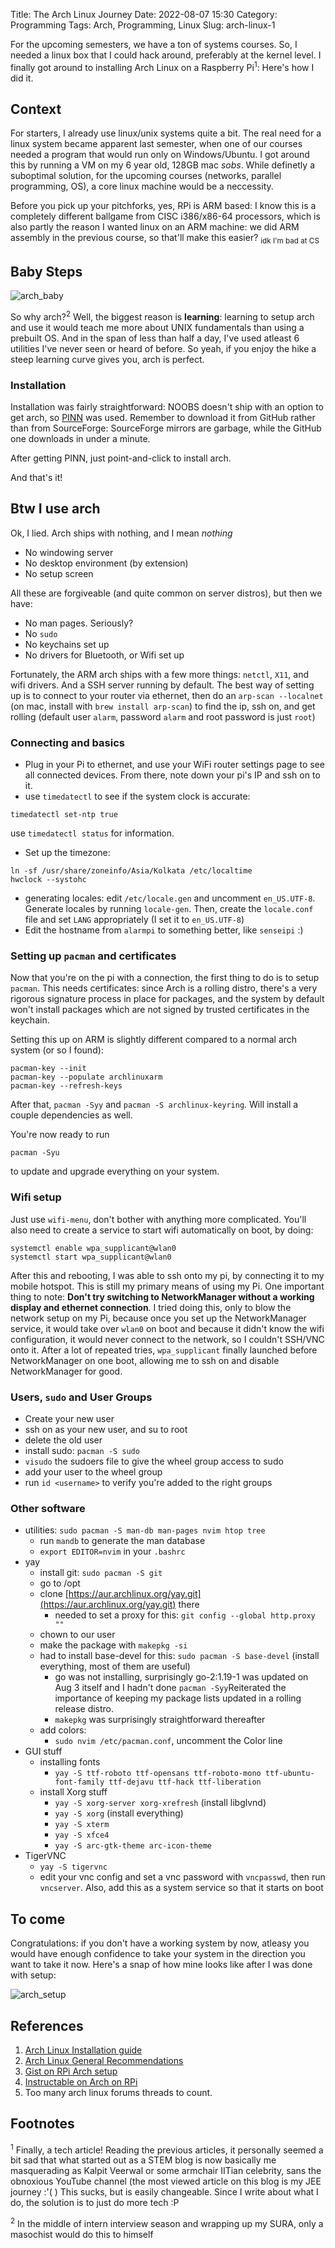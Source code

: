 Title: The Arch Linux Journey
Date: 2022-08-07 15:30
Category: Programming
Tags: Arch, Programming, Linux
Slug: arch-linux-1

For the upcoming semesters, we have a ton of systems courses. So, I needed a linux box that I could hack around, preferably at the kernel level. I finally got around to installing Arch Linux on a Raspberry Pi<sup>1</sup>: Here's how I did it.

## Context

For starters, I already use linux/unix systems quite a bit. The real need for a linux system became apparent last semester, when one of our courses needed a program that would run only on Windows/Ubuntu. I got around this by running a VM on my 6 year old, 128GB mac _sobs_. While definetly a suboptimal solution, for the upcoming courses (networks, parallel programming, OS), a core linux machine would be a neccessity.

Before you pick up your pitchforks, yes, RPi is ARM based: I know this is a completely different ballgame from CISC i386/x86-64 processors, which is also partly the reason I wanted linux on an ARM machine: we did ARM assembly in the previous course, so that'll make this easier? <sub>idk I'm bad at CS</sub>

## Baby Steps

![arch\_baby](res/bcd.jpeg)

So why arch?<sup>2</sup> Well, the biggest reason is **learning**: learning to setup arch and use it would teach me more about UNIX fundamentals than using a prebuilt OS. And in the span of less than half a day, I've used atleast 6 utilities I've never seen or heard of before. So yeah, if you enjoy the hike a steep learning curve gives you, arch is perfect.

### Installation

Installation was fairly straightforward: NOOBS doesn't ship with an option to get arch, so [PINN](https://github.com/procount/pinn) was used. Remember to download it from GitHub rather than from SourceForge: SourceForge mirrors are garbage, while the GitHub one downloads in under a minute.

After getting PINN, just point-and-click to install arch.

And that's it!

## Btw I use arch

Ok, I lied. Arch ships with nothing, and I mean _nothing_ 

* No windowing server
* No desktop environment (by extension)
* No setup screen

All these are forgiveable (and quite common on server distros), but then we have:

* No man pages. Seriously?
* No `sudo`
* No keychains set up
* No drivers for Bluetooth, or Wifi set up

Fortunately, the ARM arch ships with a few more things: `netctl`, `X11`, and wifi drivers. And a SSH server running by default. The best way of setting up is to connect to your router via ethernet, then do an `arp-scan --localnet` (on mac, install with `brew install arp-scan`) to find the ip, ssh on, and get rolling (default user `alarm`, password `alarm` and root password is just `root`)

### Connecting and basics

- Plug in your Pi to ethernet, and use your WiFi router settings page to see all connected devices. From there, note down your pi's IP and ssh on to it. 
- use `timedatectl` to see if the system clock is accurate:
```
timedatectl set-ntp true
```
use `timedatectl status` for information.
- Set up the timezone:
```
ln -sf /usr/share/zoneinfo/Asia/Kolkata /etc/localtime
hwclock --systohc
```
- generating locales: edit `/etc/locale.gen` and uncomment `en_US.UTF-8`. Generate locales by running `locale-gen`. Then, create the `locale.conf` file and set `LANG` appropriately (I set it to `en_US.UTF-8`)
- Edit the hostname from `alarmpi` to something better, like `senseipi` :)

### Setting up `pacman` and certificates

Now that you're on the pi with a connection, the first thing to do is to setup `pacman`. This needs certificates: since Arch is a rolling distro, there's a very rigorous signature process in place for packages, and the system by default won't install packages which are not signed by trusted certificates in the keychain. 

Setting this up on ARM is slightly different compared to a normal arch system (or so I found):
```
pacman-key --init
pacman-key --populate archlinuxarm
pacman-key --refresh-keys
```

After that, `pacman -Syy` and `pacman -S archlinux-keyring`. Will install a couple dependencies as well.

You're now ready to run
```
pacman -Syu
```
to update and upgrade everything on your system.

### Wifi setup
Just use `wifi-menu`, don't bother with anything more complicated. You'll also need to create a service to start wifi automatically on boot, by doing:
```
systemctl enable wpa_supplicant@wlan0
systemctl start wpa_supplicant@wlan0
```

After this and rebooting, I was able to ssh onto my pi, by connecting it to my mobile hotspot. This is still my primary means of using my Pi. One important thing to note: **Don't try switching to NetworkManager without a working display and ethernet connection**. I tried doing this, only to blow the network setup on my Pi, because once you set up the NetworkManager service, it would take over `wlan0` on boot and because it didn't know the wifi configuration, it would never connect to the network, so I couldn't SSH/VNC onto it. After a lot of repeated tries, `wpa_supplicant` finally launched before NetworkManager on one boot, allowing me to ssh on and disable NetworkManager for good.

### Users, `sudo` and User Groups
- Create your new user
- ssh on as your new user, and su to root
- delete the old user
- install sudo: `pacman -S sudo`
- `visudo` the sudoers file to give the wheel group access to sudo
- add your user to the wheel group
- run `id <username>` to verify you're added to the right groups

### Other software
- utilities: `sudo pacman -S man-db man-pages nvim htop tree`
    - run `mandb` to generate the man database
    - `export EDITOR=nvim` in your `.bashrc`
- yay
    - install git: `sudo pacman -S git`
    - go to /opt
    - clone [https://aur.archlinux.org/yay.git](https://aur.archlinux.org/yay.git) there
        - needed to set a proxy for this: `git config --global http.proxy ""`
    - chown to our user
    - make the package with `makepkg -si`
    - had to install base-devel for this: `sudo pacman -S base-devel` (install everything, most of them are useful)
        - go was not installing, surprisingly go-2:1.19-1 was updated on Aug 3 itself and I hadn't done `pacman -Syy`Reiterated the importance of keeping my package lists updated in a rolling release distro.
        - `makepkg` was surprisingly straightforward thereafter
    - add colors:
        - `sudo nvim /etc/pacman.conf`, uncomment the Color line
- GUI stuff
    - installing fonts
        - `yay -S ttf-roboto ttf-opensans ttf-roboto-mono ttf-ubuntu-font-family ttf-dejavu ttf-hack ttf-liberation`
    - install Xorg stuff
        - `yay -S xorg-server xorg-xrefresh` (install libglvnd)
        - `yay -S xorg` (install everything)
        - `yay -S xterm`
        - `yay -S xfce4`
        - `yay -S arc-gtk-theme arc-icon-theme`
- TigerVNC
    - `yay -S tigervnc`
    - edit your vnc config and set a vnc password with `vncpasswd`, then run `vncserver`. Also, add this as a system service so that it starts on boot

## To come

Congratulations: if you don't have a working system by now, atleasy you would have enough confidence to take your system in the direction you want to take it now. Here's a snap of how mine looks like after I was done with setup:

![arch_setup](res/arch_setup.png)

## References

1. [Arch Linux Installation guide](https://wiki.archlinux.org/title/installation_guide)
2. [Arch Linux General Recommendations](https://wiki.archlinux.org/title/installation_guide)
3. [Gist on RPi Arch setup](https://gist.github.com/TheZoc/849a82d3eed219998cd82fb4040607ae)
4. [Instructable on Arch on RPi](https://www.instructables.com/Arch-Linux-on-Raspberry-Pi/)
5. Too many arch linux forums threads to count.

## Footnotes

<sup>1</sup> Finally, a tech article! Reading the previous articles, it personally seemed a bit sad that what started out as a STEM blog is now basically me masquerading as Kalpit Veerwal or some armchair IITian celebrity, sans the obnoxious YouTube channel (the most viewed article on this blog is my JEE journey :'( ) This sucks, but is easily changeable. Since I write about what I do, the solution is to just do more tech :P 

<sup>2</sup> In the middle of intern interview season and wrapping up my SURA, only a masochist would do this to himself
